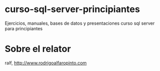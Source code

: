 # curso-sql-server-principiantes
Ejercicios, manuales, bases de datos y presentaciones curso sql server para principiantes
# Sobre el relator
ralf, http://www.rodrigoalfaropinto.com
